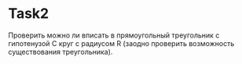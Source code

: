 # Task2
Проверить можно ли вписать в прямоугольный треугольник с гипотенузой C круг с радиусом R (заодно проверить возможность существования треугольника).
